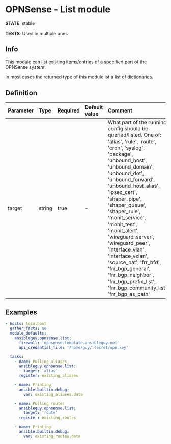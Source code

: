 # OPNSense - List module

**STATE**: stable

**TESTS**: Used in multiple ones

## Info

This module can list existing items/entries of a specified part of the OPNSense system.

In most cases the returned type of this module ist a list of dictionaries.

## Definition

| Parameter | Type   | Required | Default value | Comment                                                                                                                                                                                                                                                                                                                                                                                                                                                                                                                   |
|:----------|:-------|:---------|:--------------|:--------------------------------------------------------------------------------------------------------------------------------------------------------------------------------------------------------------------------------------------------------------------------------------------------------------------------------------------------------------------------------------------------------------------------------------------------------------------------------------------------------------------------|
| target      | string | true     | -             | What part of the running config should be queried/listed. One of: 'alias', 'rule', 'route', 'cron', 'syslog', 'package', 'unbound_host', 'unbound_domain', 'unbound_dot', 'unbound_forward', 'unbound_host_alias', 'ipsec_cert', 'shaper_pipe', 'shaper_queue', 'shaper_rule', 'monit_service', 'monit_test', 'monit_alert', 'wireguard_server', 'wireguard_peer', 'interface_vlan', 'interface_vxlan', 'source_nat', 'frr_bfd', 'frr_bgp_general', 'frr_bgp_neighbor', 'frr_bgp_prefix_list', 'frr_bgp_community_list', 'frr_bgp_as_path' |

## Examples

```yaml
- hosts: localhost
  gather_facts: no
  module_defaults:
    ansibleguy.opnsense.list:
      firewall: 'opnsense.template.ansibleguy.net'
      api_credential_file: '/home/guy/.secret/opn.key'

  tasks:
    - name: Pulling aliases
      ansibleguy.opnsense.list:
        target: 'alias'
      register: existing_aliases

    - name: Printing
      ansible.builtin.debug:
        var: existing_aliases.data

    - name: Pulling routes
      ansibleguy.opnsense.list:
        target: 'route'
      register: existing_routes

    - name: Printing
      ansible.builtin.debug:
        var: existing_routes.data
```
